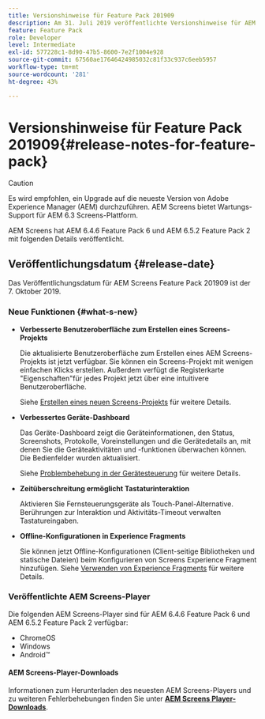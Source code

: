 ```yaml
---
title: Versionshinweise für Feature Pack 201909
description: Am 31. Juli 2019 veröffentlichte Versionshinweise für AEM Screens Feature Pack 2019.
feature: Feature Pack
role: Developer
level: Intermediate
exl-id: 577228c1-8d90-47b5-8600-7e2f1004e928
source-git-commit: 67560ae17646424985032c81f33c937c6eeb5957
workflow-type: tm+mt
source-wordcount: '281'
ht-degree: 43%

---
```


# Versionshinweise für Feature Pack 201909{#release-notes-for-feature-pack}

>[!CAUTION]
>
>Es wird empfohlen, ein Upgrade auf die neueste Version von Adobe Experience Manager (AEM) durchzuführen. AEM Screens bietet Wartungs-Support für AEM 6.3 Screens-Plattform.

AEM Screens hat AEM 6.4.6 Feature Pack 6 und AEM 6.5.2 Feature Pack 2 mit folgenden Details veröffentlicht.

## Veröffentlichungsdatum {#release-date}

Das Veröffentlichungsdatum für AEM Screens Feature Pack 201909 ist der 7. Oktober 2019.

### Neue Funktionen {#what-s-new}

* **Verbesserte Benutzeroberfläche zum Erstellen eines Screens-Projekts**

  Die aktualisierte Benutzeroberfläche zum Erstellen eines AEM Screens-Projekts ist jetzt verfügbar. Sie können ein Screens-Projekt mit wenigen einfachen Klicks erstellen. Außerdem verfügt die Registerkarte &quot;Eigenschaften&quot;für jedes Projekt jetzt über eine intuitivere Benutzeroberfläche.

  Siehe [Erstellen eines neuen Screens-Projekts](creating-a-screens-project.md) für weitere Details.

* **Verbessertes Geräte-Dashboard**

  Das Geräte-Dashboard zeigt die Geräteinformationen, den Status, Screenshots, Protokolle, Voreinstellungen und die Gerätedetails an, mit denen Sie die Geräteaktivitäten und -funktionen überwachen können. Die Bedienfelder wurden aktualisiert.

  Siehe [Problembehebung in der Gerätesteuerung](monitoring-screens.md) für weitere Details.

* **Zeitüberschreitung ermöglicht Tastaturinteraktion**

  Aktivieren Sie Fernsteuerungsgeräte als Touch-Panel-Alternative. Berührungen zur Interaktion und Aktivitäts-Timeout verwalten Tastatureingaben.

* **Offline-Konfigurationen in Experience Fragments**

  Sie können jetzt Offline-Konfigurationen (Client-seitige Bibliotheken und statische Dateien) beim Konfigurieren von Screens Experience Fragment hinzufügen.
Siehe [Verwenden von Experience Fragments](experience-fragments-in-screens.md) für weitere Details.

### Veröffentlichte AEM Screens-Player

Die folgenden AEM Screens-Player sind für AEM 6.4.6 Feature Pack 6 und AEM 6.5.2 Feature Pack 2 verfügbar:

* ChromeOS
* Windows
* Android™

#### AEM Screens-Player-Downloads 

Informationen zum Herunterladen des neuesten AEM Screens-Players und zu weiteren Fehlerbehebungen finden Sie unter [**AEM Screens Player-Downloads**](https://download.macromedia.com/screens/).
